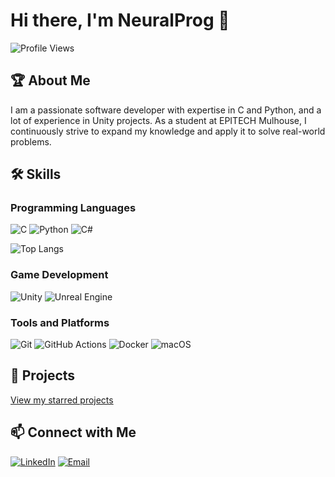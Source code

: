 # Hi there, I'm NeuralProg 👋
 
![Profile Views](https://komarev.com/ghpvc/?username=MaxEntz&style=flat-square)
 
## 🏆 About Me
 
I am a passionate software developer with expertise in C and Python, and a lot of experience in Unity projects. As a student at EPITECH Mulhouse, I continuously strive to expand my knowledge and apply it to solve real-world problems.
 
## 🛠️ Skills
 
### Programming Languages
![C](https://img.shields.io/badge/-C-A8B9CC?style=flat-square&logo=c&logoColor=white)
![Python](https://img.shields.io/badge/-Python-3776AB?style=flat-square&logo=python&logoColor=white)
![C#](https://img.shields.io/badge/-CSharp-239120?style=flat-square&logo=c-sharp&logoColor=white)
 
![Top Langs](https://github-readme-stats.vercel.app/api/top-langs/?username=MaxEntz&layout=compact&theme=radical)
 
### Game Development
![Unity](https://img.shields.io/badge/-Unity-000000?style=flat-square&logo=unity&logoColor=white)
![Unreal Engine](https://img.shields.io/badge/-Unreal%20Engine-313131?style=flat-square&logo=unreal-engine&logoColor=white)
 
### Tools and Platforms
![Git](https://img.shields.io/badge/-Git-F05032?style=flat-square&logo=git&logoColor=white)
![GitHub Actions](https://img.shields.io/badge/-GitHub%20Actions-2088FF?style=flat-square&logo=github-actions&logoColor=white)
![Docker](https://img.shields.io/badge/-Docker-2496ED?style=flat-square&logo=docker&logoColor=white)
![macOS](https://img.shields.io/badge/-macOS-000000?style=flat-square&logo=apple&logoColor=white)
 
## 🚀 Projects
[View my starred projects](https://github.com/MaxEntz?tab=stars)
 
## 📫 Connect with Me
 
[![LinkedIn](https://img.shields.io/badge/-LinkedIn-0A66C2?style=flat-square&logo=linkedin&logoColor=white)](https://www.linkedin.com/in/maxime-entz/)
[![Email](https://img.shields.io/badge/-Email-D14836?style=flat-square&logo=gmail&logoColor=white)](mailto:maxime.entz@epitech.eu)
